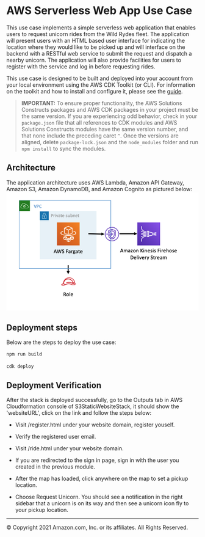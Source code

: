 # AWS Serverless Web App Use Case

This use case implements a simple serverless web application that enables users to request unicorn rides from the Wild Rydes fleet. The application will present users with an HTML based user interface for indicating the location where they would like to be picked up and will interface on the backend with a RESTful web service to submit the request and dispatch a nearby unicorn. The application will also provide facilities for users to register with the service and log in before requesting rides.

This use case is designed to be built and deployed into your account from your local environment using the AWS CDK Toolkit (or CLI). For information on the toolkit and how to install and configure it, please see the [guide](https://docs.aws.amazon.com/cdk/latest/guide/cli.html).

> **IMPORTANT:** To ensure proper functionality, the AWS Solutions Constructs packages and AWS CDK packages in your project must be the same version. If you are experiencing odd behavior, check in your `package.json` file that all references to CDK modules and AWS Solutions Constructs modules have the same version number, and that none include the preceding caret `^`. Once the versions are aligned, delete `package-lock.json` and the `node_modules` folder and run `npm install` to sync the modules.

## Architecture
The application architecture uses AWS Lambda, Amazon API Gateway, Amazon S3, Amazon DynamoDB, and Amazon Cognito as pictured below:
![Architecture Diagram](architecture.png)

## Deployment steps
Below are the steps to deploy the use case:

```
npm run build

cdk deploy

```

## Deployment Verification
After the stack is deployed successfully, go to the Outputs tab in AWS Cloudformation console of S3StaticWebsiteStack, it should show the 'websiteURL', click on the link and follow the steps below:

* Visit /register.html under your website domain, register youself.

* Verify the registered user email.

* Visit /ride.html under your website domain.

*  If you are redirected to the sign in page, sign in with the user you created in the previous module.

* After the map has loaded, click anywhere on the map to set a pickup location.

* Choose Request Unicorn. You should see a notification in the right sidebar that a unicorn is on its way and then see a unicorn icon fly to your pickup location.


***
&copy; Copyright 2021 Amazon.com, Inc. or its affiliates. All Rights Reserved.